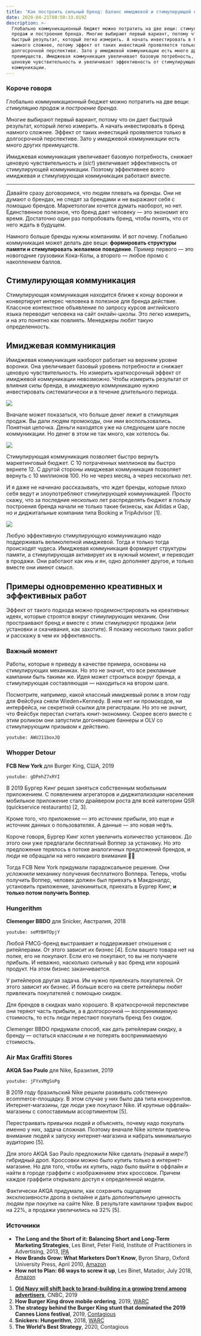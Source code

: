 ```yaml
---
title: 'Как построить сильный бренд: баланс имиджевой и стимулирующей коммуникации'
date: 2020-04-21T08:50:33.019Z
description: >-
  Глобально коммуникационный бюджет можно потратить на две вещи: стимуляцию
  продаж и построение бренда. Многие выбирают первый вариант, потому что он дает
  быстрый результат, который легко измерить. А начать инвестировать в бренд
  намного сложнее, потому эффект от таких инвестиций проявляется только в
  долгосрочной перспективе. Зато у имиджевой коммуникации есть много других
  преимуществ. Имиджевая коммуникация увеличивает базовую потребность, снижает
  ценовую чувствительность и увеличивает эффективность от стимулирующей
  коммуникации.
---
```

### Короче говоря

Глобально коммуникационный бюджет можно потратить на две вещи: *стимуляцию продаж* и *построение бренда*.

Многие выбирают первый вариант, потому что он дает быстрый результат, который легко измерить. А начать инвестировать в бренд намного сложнее. Эффект от таких инвестиций проявляется только в долгосрочной перспективе. Зато у имиджевой коммуникации есть много других преимуществ.

Имиджевая коммуникация увеличивает базовую потребность, снижает ценовую чувствительность и (*sic!*) увеличивает эффективность от стимулирующей коммуникации. Поэтому эффективнее всего имиджевая и стимулирующая коммуникация работают вместе.

- - -

Давайте сразу договоримся, что людям плевать на бренды. Они не думают о брендах, не следят за брендами и не выражают себя с помощью брендов. Маркетологам хочется думать наоборот, но нет. Единственное полезное, что бренд дает человеку — это экономит его время. Достаточно один раз попробовать бренд, чтобы понять, что от него ждать в будущем.

Намного больше бренды нужны компаниям. И вот почему. Глобально коммуникация может делать две вещи: **формировать структуры памяти и стимулировать желаемое поведение**. Пример первого — это новогодние грузовики Кока-Колы, а второго — любое промо с накоплением баллов.

## **Стимулирующая коммуникация**

Стимулирующая коммуникация находится ближе к концу воронки и конвертирует интерес человека в полезное для бренда действие. Классное контекстное объявление по запросу курсов английского языка переводит человека на сайт онлайн-школы. Это легко измерить, и на это понятно как повлиять. Менеджеры любят такую определенность.

## Имиджевая коммуникация

Имиджевая коммуникация наоборот работает на верхнем уровне воронки. Она увеличивает базовый уровень потребности и снижает ценовую чувствительность. Но измерить краткосрочный эффект от имиджевой коммуникации невозможно. Чтобы измерить результат от влияния силы бренда, в имиджевую коммуникацию нужно инвестировать систематически и в течение длительного периода.

![](/assets/brand_truth_001.png)

Вначале может показаться, что больше денег лежит в стимуляция продаж. Вы дали людям промокоды, они ими воспользовались. Понятная цепочка. Деньги находятся уже на следующем шаге после коммуникации. Но денег в этом не так много, как хотелось бы.

![](/assets/brand_truth_002.png)

Стимулирующая коммуникация позволяет быстро вернуть маркетинговый бюджет. С 10 потраченных миллионов вы быстро вернете 12. С другой стороны имиджевая коммуникация позволяет вернуть с 10 миллионов 100. Но не через месяц, а через несколько лет.

И я даже не начинаю рассказывать, что ждет бренды, которые плохо себя ведут и злоупотребляют стимулирующей коммуникацией. Просто скажу, что за последние несколько лет распределять бюджет в пользу построения бренда начали не только такие бизнесы, как Adidas и Gap, но и диджитальные компании типа Booking и TripAdvisor [1].

![](/assets/brand_truth_003.png)

Любую эффективную стимулирующую коммуникацию надо поддерживать великолепной имиджевой. Тогда и только тогда происходят чудеса. Имиджевая коммуникация формирует структуры памяти, а стимулирующая активирует их в нужный момент, и переводит в продажи. Они работают как инь и ян, одно дополняет другое, и только вместе они имеют смысл.

## Примеры одновременно креативных и эффективных работ

Эффект от такого подхода можно продемонстрировать на креативных идеях, которые строятся вокруг стимулирующих механик. Они простраивают бренд и вместе с этим стимулируют продажи (или установки и скачивания, как захотите). Я покажу несколько таких работ и расскажу в чем их эффективность.

### **Важный момент**

Работы, которые я приведу в качестве примера, основаны на стимулирующих механиках. Но это не значит, что все рекламные кампании быть такими же. Идея может строиться вокруг бренда, а стимулирующая составляющая — находиться на втором шаге.

Посмотрите, например, какой классный имиджевый ролик в этом году для Фейсбука сняли Wieden+Kennedy. В нем нет ни промокодов, ни интерфейса, ни секретной ссылки для регистрации. Но это не значит, что Фейсбук перестал считать юнит-экономику. Скорее всего вместе с этим роликом они запустили догоняющие баннеры и OLV со стимулирующим призывом к действию.

`youtube: AWUJ11boxJQ`

### **Whopper Detour**

**FCB New York** для Burger King, США, 2019

`youtube: gDPehZ7xRYI`

В 2019 Бургер Кинг решил заняться собственным мобильным приложением. С появлением агрегаторов и *диджитализации* населения мобильное приложение стало драйвером роста для всей категории QSR (quickservice restaurants) \[2, 3].

Кроме того, что приложение — это источник прибыли, это еще и источник данных о пользователях. А данные — это новая нефть.

Короче говоря, Бургер Кинг хотел увеличить количество установок. До этого они уже предлагали бесплатный Воппер за установку. Но это предложение терялось в потоке аналогичных предложений брендов, и люди не обращали на него никакого внимания 💁‍♂️

Тогда FCB New York придумали парадоксальное решение. Они *усложнили* механику получения бесплатного Воппера. Теперь, чтобы получить Воппер, человек должен был приехать в Макдоналдс, установить приложение, зачекиниться, приехать в Бургер Кинг, **и только потом получить Воппер**.

### **Hungerithm**

**Clemenger BBDO** для Snicker, Австралия, 2018

`youtube: seMYBHTOpjY`

Любой FMCG-бренд выстраивает и поддерживает отношения с ритейлерами. От этого зависит их бизнес \[4]. Если вашего товара нет на полке, его не покупают. Если его не покупают, то вы не получаете прибыль. И неважно, насколько сильный у вас бренд или хороший продукт. На этом бизнес заканчивается.

У ритейлеров другая задача. Им нужно привлекать покупателей. От этого зависит *их* бизнес. И больше всего на свете ритейлеры любят привлекать покупателей с помощью скидок.

Для брендов в скидках мало хорошего. В краткосрочной перспективе они теряют часть прибыли, а в долгосрочной — воспринимаемую стоимость, то есть люди перестают покупать бренд без скидок.

Clemenger BBDO придумали способ, как дать ритейлерам скидку, а бренду — остаться классным и не потерять воспринимаемую стоимость.

### **Air Max Graffiti Stores**

**AKQA Sao Paulo** для Nike, Бразилия, 2019

`youtube: jFYxVMgSoPg`

В 2019 году бразильский Nike решили развивать собственную ecommerce-площадку. В этом случае у них было два типа конкурентов. Интернет-магазины, где люди уже покупают Nike. И крупные оффлайн-магазины с сопоставимым ассортиментом \[5].

Перестраивать привычки людей и объяснять, почему надо покупать именно у них, задача сложная. Поэтому вначале Nike хотели привлечь внимание людей к запуску интернет-магазина и набрать минимальную аудиторию \[5].

Для этого AKQA Sao Paulo предложили Nike сделать (*первый в мире?*) гибридный дроп. Кроссовки можно было купить только в интернет-магазине. Но для того, чтобы их купить, надо было выйти в оффлайн и найти в городе граффити с изображением этих кроссовок. Причем каждое граффити открывало доступ к определенной модели.

Фактически AKQA придумали, как сохранить ощущение эксклюзивности дропа в онлайне и дать дополнительную ценность людям при покупке на сайте Nike. В результате кампании трафик вырос на 22%, а продажи увеличились на 32% \[5].

### Источники

* **The Long and the Short of it: Balancing Short and Long-Term Marketing Strategies**, Les Binet, Peter Field, Institute of Practitioners in Advertising, 2013, [IPA](https://ipa.co.uk/knowledge/publications-reports/the-long-and-the-short-of-it-balancing-short-and-long-term-marketing-strategies)
* **How Brands Grow: What Marketers Don’t Know**, Byron Sharp, Oxford University Press, April 2010, [Amazon](https://www.amazon.com/How-Brands-Grow-What-Marketers/dp/0195573560/)
* **How not to Plan: 66 ways to screw it up**, Les Binet, Matador, July 2018, [Amazon](https://www.amazon.com/How-not-Plan-ways-screw-ebook/dp/B07FF3DY4B/)

1. **[Old Navy will shift back to brand-building in a growing trend among advertisers](https://www.cnbc.com/2019/11/22/old-navy-was-neglecting-brand-marketing-gap-cfo-admits.html)**, CNBC, 2019
2. **How Burger King drove mobile ordering**, 2019, [WARC](https://www.warc.com/newsandopinion/news/how_burger_king_drove_mobile_ordering/42233)
3. **The strategy behind the Burger King stunt that dominated the 2019 Cannes Lions festival**, 2019, [Contagious](https://www.contagious.com/news-and-views/burger-king-whopper-detour-strategy-cannes-interview)
4. **Snickers: Hungerithm**, 2018, [WARC](https://www.warc.com/content/article/rankings-creative/snickers-hungerithm-australia/119906)
5. **The World’s Best Strategy**, 2020, Contagious
